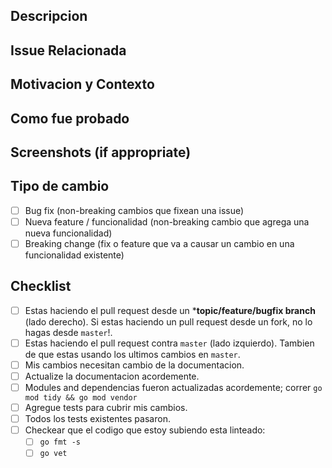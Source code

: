 
## Descripcion
<!-- Describe tus cambios en detalle -->

## Issue Relacionada
<!-- Link a la issue aca -->

## Motivacion y Contexto
<!-- Por que este cambio es requerido? Que problema resuelve? -->

## Como fue probado
<!-- Describir en detalles como testeaste los cambios -->
<!-- Incluir detalles del entorno de testeo en caso de que sea necesario -->


## Screenshots (if appropriate)

## Tipo de cambio
<!-- Que tipo de cambio hiciste? Pone una `x` en todos los casilleros que apliquen: -->
- [ ] Bug fix (non-breaking cambios que fixean una issue)
- [ ] Nueva feature / funcionalidad (non-breaking cambio que agrega una nueva funcionalidad)
- [ ] Breaking change (fix o feature que va a causar un cambio en una funcionalidad existente)

## Checklist
<!-- Ve por cada uno de los puntos y marca con una `x` donde corresponda -->
<!-- Si no estas seguro de algun casillero, pregunta :)! -->
- [ ] Estas haciendo el pull request desde un ***topic/feature/bugfix branch** (lado derecho). Si estas haciendo un pull request desde un fork, no lo hagas desde `master`!.
- [ ] Estas haciendo el pull request contra `master` (lado izquierdo). Tambien de que estas usando los ultimos cambios en `master`.
- [ ] Mis cambios necesitan cambio de la documentacion.
- [ ] Actualize la documentacion acordemente.
- [ ] Modules and dependencias fueron actualizadas acordemente; correr `go mod tidy && go mod vendor`
- [ ] Agregue tests para cubrir mis cambios.
- [ ] Todos los tests existentes pasaron.
- [ ] Checkear que el codigo que estoy subiendo esta linteado:
  - [ ] `go fmt -s`
  - [ ] `go vet`